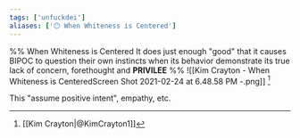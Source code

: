 ```yaml
---
tags: ['unfuckdei']
aliases: ['😶 When Whiteness is Centered']
---
```


%%
When Whiteness is Centered
It does just enough "good" that it causes BIPOC to question their own instincts when its behavior demonstrate its true lack of concern, forethought and **PRIVILEE**
%%
![[Kim Crayton - When Whiteness is CenteredScreen Shot 2021-02-24 at 6.48.58 PM -.png]] [^1]

This "assume positive intent", empathy, etc.

[^1]: [[Kim Crayton|@KimCrayton1]]
